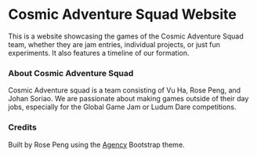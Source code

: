 # Cosmic Adventure Squad Website

This is a website showcasing the games of the Cosmic Adventure Squad team, whether they are jam entries, individual projects, or just fun experiments. It also features a timeline of our formation.

### About Cosmic Adventure Squad

Cosmic Adventure squad is a team consisting of Vu Ha, Rose Peng, and Johan Soriao. We are passionate about making games outside of their day jobs, especially for the Global Game Jam or Ludum Dare competitions.

### Credits

Built by Rose Peng using the [Agency](http://startbootstrap.com/template-overviews/agency/) Bootstrap theme.
